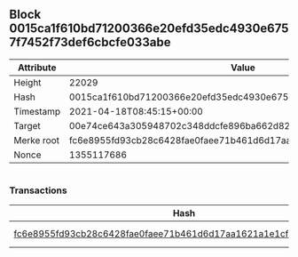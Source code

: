 ## Block 0015ca1f610bd71200366e20efd35edc4930e6757f7452f73def6cbcfe033abe

Attribute | Value
--- | ---
Height | 22029
Hash | 0015ca1f610bd71200366e20efd35edc4930e6757f7452f73def6cbcfe033abe
Timestamp | 2021-04-18T08:45:15+00:00
Target | 00e74ce643a305948702c348ddcfe896ba662d82c1a228faf4ad12250f07334e
Merke root | fc6e8955fd93cb28c6428fae0faee71b461d6d17aa1621a1e1cfc810ccb6e240
Nonce | 1355117686

```

```

### Transactions

Hash | Amount
--- | ---
[fc6e8955fd93cb28c6428fae0faee71b461d6d17aa1621a1e1cfc810ccb6e240](fc6e8955fd93cb28c6428fae0faee71b461d6d17aa1621a1e1cfc810ccb6e240.md) | 10.00000000 SKEPTI 
